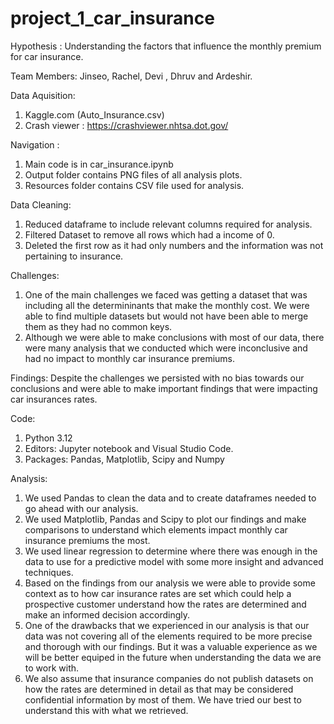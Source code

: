 # project_1_car_insurance

Hypothesis : Understanding the factors that influence the monthly premium for car insurance. 

Team Members: Jinseo, Rachel, Devi , Dhruv and Ardeshir.

Data Aquisition:
1) Kaggle.com (Auto_Insurance.csv)
2) Crash viewer : https://crashviewer.nhtsa.dot.gov/

Navigation : 
1) Main code is in car_insurance.ipynb
2) Output folder contains PNG files of all analysis plots.
3) Resources folder contains CSV file used for analysis. 

Data Cleaning: 
1) Reduced dataframe to include relevant columns required for analysis.
2) Filtered Dataset to remove all rows which had a income of 0.
3) Deleted the first row as it had only numbers and the information was not pertaining to insurance.

Challenges: 
1) One of the main challenges we faced was getting a dataset that was including all the determininants that make the monthly cost. We were able to find multiple datasets but would not have been able to merge them as they had no common keys. 
2) Although we were able to make conclusions with most of our data, there were many analysis that we conducted which were inconclusive and had no impact to monthly car insurance premiums.

Findings: Despite the challenges we persisted with no bias towards our conclusions and were able to make important findings that were impacting car insurances rates. 

Code: 
1) Python 3.12
2) Editors: Jupyter notebook and Visual Studio Code.
3) Packages: Pandas, Matplotlib, Scipy and Numpy

Analysis: 
1) We used Pandas to clean the data and to create dataframes needed to go ahead with our analysis.
2) We used Matplotlib, Pandas and Scipy to plot our findings and make comparisons to understand which elements impact monthly car insurance premiums the most.
3) We used linear regression to determine where there was enough in the data to use for a predictive model with some more insight and advanced techniques.
4) Based on the findings from our analysis we were able to provide some context as to how car insurance rates are set which could help a prospective customer understand how the rates are determined and make an informed decision accordingly.
5) One of the drawbacks that we experienced in our analysis is that our data was not covering all of the elements required to be more precise and thorough with our findings. But it was a valuable experience as we will be better equiped in the future when understanding the data we are to work with.
6) We also assume that insurance companies do not publish datasets on how the rates are determined in detail as that may be considered confidential information by most of them. We have tried our best to understand this with what we retrieved. 
